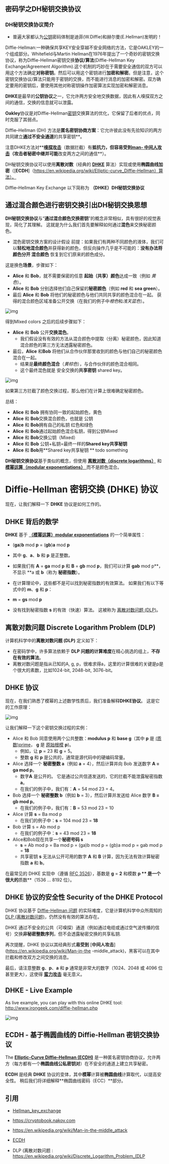 ## 密码学之DH秘钥交换协议

### DH秘钥交换协议简介

- 普遍大家都认为[公钥](https://baike.baidu.com/item/公钥)密码体制是迪菲(W.Diffie)和赫尔曼(E.Hellman)发明的！

Diffie-Hellman:一种确保共享KEY安全穿越不安全网络的方法，它是OAKLEY的一个组成部分。Whitefield与Martin Hellman在1976年提出了一个奇妙的密钥交换协议，称为Diffie-Hellman密钥交换**协议/算法**(Diffie-Hellman Key Exchange/Agreement Algorithm).这个机制的巧妙在于需要安全通信的双方可以用这个方法确定**对称密钥**。然后可以用这个密钥进行**加密和解密**。但是注意，这个密钥交换协议/算法只能用于密钥的交换，而不能进行消息的加密和解密。双方确定要用的密钥后，要使用其他对称密钥操作加密算法实现加密和解密消息。

**DHKE**是最早的**公钥协议**之一，它允许两方安全地交换数据，因此有人嗅探双方之间的通信，交换的信息就可以泄露。

**Oakley**协议是对Diffie-Hellman[密钥](https://baike.baidu.com/item/密钥)交换算法的优化，它保留了后者的优点，同时克服了其弱点。

Diffie–Hellman (DH) 方法是**匿名密钥协商方案**：它允许彼此没有先验知识的两方共同建立**通过不安全通道**的共享密钥**。

注意DHKE方法对**[**嗅探攻击**](https://en.wikipedia.org/wiki/Sniffing_attack)（数据拦截）有**抵抗力，但容易受到[**man- 中间人攻击**](https://en.wikipedia.org/wiki/Man-in-the-middle_attack)（攻击者秘密中继并可能**改变两方之间的通信**）。

DH秘钥交换协议可以使用**离散对数**（经典的 [**DHKE**](https://en.wikipedia.org/wiki/Diffie–Hellman_key_exchange) 算法）实现或使用**椭圆曲线加密**（[**ECDH**]（https://en.wikipedia.org/wiki/Elliptic-curve_Diffie–Hellman）算法）。

Diffie–Hellman Key Exchange 以下简称为 **（DHKE）DH秘钥交换协议**

## 通过混合颜色进行密钥交换引出DH秘钥交换思想

**DH秘钥交换协议**与“**通过混合颜色交换密钥**”的概念非常相似，具有很好的视觉表现，简化了其理解。 这就是为什么我们首先要解释如何通过**混色**来交换秘密颜色。

- 混色密钥交换方案的设计假设 前提：如果我们有两种不同颜色的液体，我们可以**轻松地混合颜色**并获得新的颜色，但反向操作几乎是不可能的：**没有办法将颜色分开 混合颜色** 恢复到它们原来的颜色成分。

这是换色**场景**，步骤如下：

- **Alice** 和 **Bob**，就不需要保密的任意 **起始（共享）颜色**达成一致（例如 *黄色*）。
- **Alice** 和 **Bob** 分别选择他们自己保留的**秘密颜色**（例如 **red** 和 **sea green**）。
- 最后 **Alice** 和 **Bob** 将他们的秘密颜色与他们共同共享的颜色混合在一起。 获得的混合颜色区域准备公开交换（在我们的例子中*橙色*和*浅天蓝色*）。

![img](http://p0.qhimg.com/t01c9f374d5336ae4d5.png)

得到MIxed colors 之后的后续步骤如下：

- **Alice** 和 **Bob** 公开**交换混色**。
  - 我们假设没有有效的方法从混合颜色中提取（分离）秘密颜色，因此知道混合颜色的第三方无法透露秘密颜色。
- 最后，**Alice** 和**Bob** 将他们从合作伙伴那里收到的颜色与他们自己的秘密颜色混合在一起。
  - 结果是**最终颜色混合**（*黄棕色*），与合作伙伴的颜色混合相同。
  - 这个最终混色就是 安全交换的**共享密钥**  shared key。

![img](http://p0.qhimg.com/t01b501b741ac438ff4.png)

如果第三方拦截了颜色交换过程，那么他们在计算上很难确定秘密颜色。

总结：

- **Alice** 和 **Bob** 拥有协同一致的起始颜色，黄色
- **Alice** 和 **Bob**交换混合颜色，也就是 公钥
- **Alice** 和 **Bob**拥有自己的私钥 红色和绿色
- **Alice** 和 **Bob**通过起始颜色混合私钥，得到公钥Mixed
- **Alice** 和 **Bob**交换公钥（Mixed）
- **Alice** 和 **Bob**    公钥+私钥=最终一样的**Shared key共享秘钥**
- **Alice** 和 **Bob**用**Shared key共享秘钥 ** todo something

**DH秘钥交换协议**基于类似的概念，但使用 [**离散对数（discrete logarithms）**](https://en.wikipedia.org/wiki/Discrete_logarithm) 和 [**模幂运算（modular exponentiations）** ](https://en.wikipedia.org/wiki/Modular_exponentiation) 而不是颜色混合。

### 



# Diffie-Hellman 密钥交换 (DHKE) 协议

现在，让我们解释一下 **DHKE** 协议是如何工作的。

## DHKE 背后的数学

**DHKE** 基于 [**（模幂运算）modular exponentiations**](https://en.wikipedia.org/wiki/Modular_exponentiation) 的一个简单属性：

- (**ga**)**b** mod **p** = (**gb**)**a** mod **p**

- 其中 **g**、**a**、**b** 和 **p** 是正整数。

- 如果我们有 **A** = **ga** mod **p** 和 **B** = **gb** mod **p**，我们可以计算 **gab** mod  p**，不显示 **a 或 **b**（称为 **秘密指数**）。

- 在计算理论中，这些都不是可以找到秘密指数的有效算法。 如果我们有以下等式中的 **m**、**g** 和 **p**：

- **m** = **gs** mod **p**

- 没有找到秘密指数 **s** 的有效（快速）算法。 这被称为 [离散对数问题 (DLP)](https://en.wikipedia.org/wiki/Discrete_Logarithm_Problem_(DLP))。

## 离散对数问题 Discrete Logarithm Problem (DLP)

计算机科学中的**离散对数问题 (DLP)** 定义如下：

- 在密码学中，许多算法依赖于 **DLP 问题的计算难度**在精心挑选的组上，**不存在有效的算法**。
- 离散对数问题是指从已知的A, g, p，很难求得a，这里的计算很难的关键是p是个很大的素数，比如1024-bit, 2048-bit, 3076-bit。

## DHKE 协议

现在，在我们熟悉了模幂的上述数学性质后，我们准备解释**DHKE协议**。 这是它的工作原理：

![img](http://p0.qhimg.com/t01884310706da57b25.png)

让我们解释一下这个密钥交换过程的实例：

- Alice 和 Bob 同意使用两个公共整数：**modulus p** 和 **base g**（其中 **p** 是 [(质数)prime](https://en.wikipedia.org/wiki/Prime_number)， **g** 是 [原始根模](https://en.wikipedia.org/wiki/Primitive_root_modulo_n) **p**)。
  - 例如，让 **p** = 23 和 **g** = 5。
  - 整数 **g** 和 **p** 是公共的，通常是源代码中的硬编码常量。
- Alice 选择一个 **秘密整数 a**（例如 **a** = 4），然后计算并向 Bob 发送数字 **A = ga mod p**。
  - 数字**A** 是公开的。 它是通过公共信道发送的，它的拦截不能泄露秘密指数**a**。
  - 在我们的例子中，我们有：**A** = 54 mod 23 = 4。
- Bob 选择一个 **秘密整数 b**（例如 **b** = 3），然后计算并发送给 Alice 数字 **B = gb mod p**。
  - 在我们的例子中，我们有：**B** = 53 mod 23 = 10
- Alice 计算 **s** = Ba mod p
  - 在我们的例子中：**s** = 104 mod 23 = **18**
- Bob 计算 s = Ab mod p
  - 在我们的例子中：**s** = 43 mod 23 = **18**
- Alice和Bob现在共享一个**秘密号码 s**
  - **s** = Ab mod p = Ba mod p = (ga)b mod p = (gb)a mod p = gab mod p = **18**
  - 共享密钥 **s** 无法从公开可用的数字 **A** 和 **B** 计算，因为无法有效计算秘密指数 **a** 和 **b**。

在最常见的 DHKE 实现中（遵循 [RFC 3526](https://tools.ietf.org/html/rfc3526)），基数是 **g** = **2** 和模数 **p ** 是一个很大的**质数**（1536 ... 8192 位）。

## DHKE 协议的安全性 Security of the DHKE Protocol

DHKE 协议基于 [Diffie-Hellman 问题](https://en.wikipedia.org/wiki/Diffie-Hellman_problem) 的实际难度，它是计算机科学中众所周知的 [DLP (离散对数问题)](https://en.wikipedia.org/wiki/Discrete_Logarithm_Problem_(DLP))，仍然没有有效的算法存在。

DHKE 通过不安全的公共（可嗅探）通道（例如通过电缆或通过空气波传播的信号）交换**非秘密整数序列**，但不会透露秘密交换的共享私钥.

再次提醒，DHKE 协议以其经典形式**易受到** [**中间人攻击**](https://en.wikipedia.org/wiki/Man-in-the -middle_attack)，黑客可以在其中拦截和修改双方之间交换的消息。

最后，请注意整数 **g**、**p**、**a** 和 **p** 通常是非常大的数字（1024、2048 或 4096 位甚至更大），这使得 [ **蛮力攻击**](https://en.wikipedia.org/wiki/Brute-force_attack) 毫无意义。

## DHKE - Live Example

As live example, you can play with this online DHKE tool: http://www.irongeek.com/diffie-hellman.php

![img](http://p0.qhimg.com/t0138058f56b5ccde7d.png)

## ECDH - 基于椭圆曲线的 Diffie-Hellman 密钥交换协议

The [**Elliptic-Curve Diffie–Hellman (ECDH)**](https://en.wikipedia.org/wiki/Elliptic-curve_Diffie–Hellman) 是一种匿名密钥协商协议，允许两方（每方都有一个**椭圆曲线公私密钥对**）在不安全的通道上建立共享秘密。

**ECDH** 是经典 **DHKE** 协议的变体，其中**模幂**计算被**椭圆曲线**计算取代，以提高安全性。 稍后我们将详细解释**椭圆曲线密码（ECC）**部分。

## 引用

- [Hellman_key_exchange](https://en.wikipedia.org/wiki/Diffie–Hellman_key_exchange)

- https://cryptobook.nakov.com

- https://en.wikipedia.org/wiki/Man-in-the-middle_attack

- [ECDH](https://en.wikipedia.org/wiki/Elliptic-curve_Diffie–Hellman)

- DLP (离散对数问题 : https://en.wikipedia.org/wiki/Discrete_Logarithm_Problem_(DLP